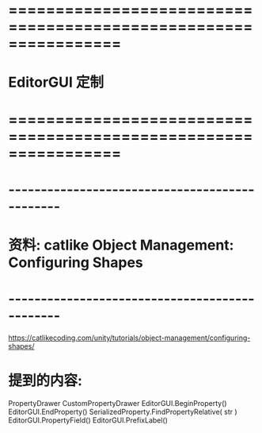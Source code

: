 # ================================================================ #
#                    EditorGUI 定制
# ================================================================ #



# ---------------------------------------------- #
#   资料: catlike Object Management: Configuring Shapes
# ---------------------------------------------- #
https://catlikecoding.com/unity/tutorials/object-management/configuring-shapes/

# 提到的内容:
PropertyDrawer
CustomPropertyDrawer
EditorGUI.BeginProperty()
EditorGUI.EndProperty()
SerializedProperty.FindPropertyRelative( str )
EditorGUI.PropertyField()
EditorGUI.PrefixLabel()




